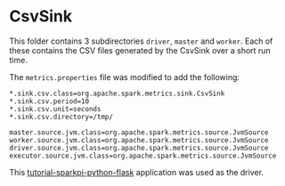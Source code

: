 # CsvSink

This folder contains 3 subdirectories `driver`, `master` and `worker`. Each
of these contains the CSV files generated by the CsvSink over a short run time.

The `metrics.properties` file was modified to add the following:

```
*.sink.csv.class=org.apache.spark.metrics.sink.CsvSink
*.sink.csv.period=10
*.sink.csv.unit=seconds
*.sink.csv.directory=/tmp/

master.source.jvm.class=org.apache.spark.metrics.source.JvmSource
worker.source.jvm.class=org.apache.spark.metrics.source.JvmSource
driver.source.jvm.class=org.apache.spark.metrics.source.JvmSource
executor.source.jvm.class=org.apache.spark.metrics.source.JvmSource
```

This [tutorial-sparkpi-python-flask](https://github.com/radanalyticsio/tutorial-sparkpi-python-flask)
application was used as the driver.
